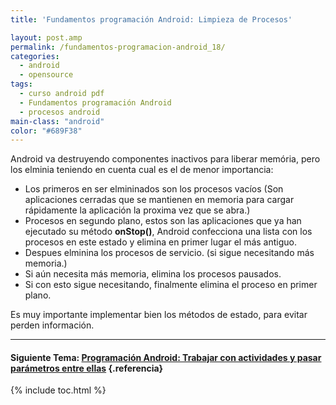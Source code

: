 ```yaml
---
title: 'Fundamentos programación Android: Limpieza de Procesos'

layout: post.amp
permalink: /fundamentos-programacion-android_18/
categories:
  - android
  - opensource
tags:
  - curso android pdf
  - Fundamentos programación Android
  - procesos android
main-class: "android"
color: "#689F38"
---
```



Android va destruyendo componentes inactivos para liberar memória, pero los elminia teniendo en cuenta cual es el de menor importancia:

  * Los primeros en ser elmininados son los procesos vacíos (Son aplicaciones cerradas que se mantienen en memoria para cargar rápidamente la aplicación la proxima vez que se abra.)
  * Procesos en segundo plano, estos son las aplicaciones que ya han ejecutado su método **onStop()**, Android confecciona una lista con los procesos en este estado y elimina en primer lugar el más antiguo.
  * Despues elminina los procesos de servicio. (si sigue necesitando más memoria.)
  * Si aún necesita más memoria, elimina los procesos pausados.
  * Si con esto sigue necesitando, finalmente elimina el proceso en primer plano.

Es muy importante implementar bien los métodos de estado, para evitar perden información.

* * *

#### Siguiente Tema: [Programación Android: Trabajar con actividades y pasar parámetros entre ellas][1] {.referencia}





 [1]: /programacion-android-trabajar-con/

{% include toc.html %}
